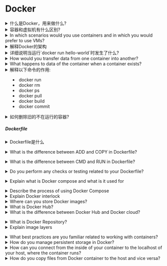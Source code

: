 # Docker

<details>
<summary>什么是Docker，用来做什么?</summary><br><b>
Docker container image is a lightweight, standalone, executable package of software that includes everything needed to run an application: code, runtime, system tools, system libraries and settings.
</b></details>

<details>
<summary>容器和虚拟机有什么区别?</summary><br><b>

The primary difference between containers and VMs is that containers allow you to virtualize
multiple workloads on the operating system while in the case of VMs the hardware is being virtualized to
run multiple machines each with its own OS.

- Containers don't require an entire guest operating system as VMs
- It's usually takes a few seconds to set up a container as opposed to VMs which can take minutes or at least more time than containers as there is an entire OS to boot and initialize as opposed to container where you mainly lunch the app itself
- Docker is one of the technologies allowing you to manage containers - run multiple containers on a host, move containers between hosts, etc.
  </b></details>

<details>
<summary>In which scenarios would you use containers and in which you would prefer to use VMs?</summary><br><b>

You should choose VMs when:

- you need run an application which requires all the resources and functionalities of an OS
- you need full isolation and security

You should choose containers when:

- you need a lightweight solution
- Running multiple versions or instances of a single application
  </b></details>

<details>
<summary>解释Docker的架构</summary><br><b>
</b></details>

<details>
<summary>详细说明当运行`docker run hello-world`时发生了什么?</summary><br><b>

1. Docker CLI 将请求发给 Docker Daemon
2. Docker daemon 从 Docker Hub 下载镜像
3. Docker daemon 使用镜像创建一个容器
4. Docker daemon 重定向输出从容器内到 Docker CLI，Docker CLI 再将该输出重定向到标准输出
   </b></details>

<details>
<summary>How would you transfer data from one container into another?</summary><br><b>
</b></details>

<details>
<summary>What happens to data of the container when a container exists?</summary><br><b>
</b></details>

<details>
<summary>解释以下命令的作用:

- docker run
- docker rm
- docker ps
- docker pull
- docker build
- docker commit</summary><br><b>
  </b></details>

<details>
<summary>如何删除旧的不在运行的容器?</summary><br><b>

1. 方法一：指定要删除的容器`docker rm <container-id>`
2. 方法二：删除所有停止的容器、所有没使用的镜像和没用的网络`docker system prune`
3. 方法三：删除所有容器，若容器在运行会跳过`docker rm $(docker ps -aq)`
   </b></details>

##### Dockerfile

<details>
<summary>Dockerfile是什么</summary><br><b>

Docker can build images automatically by reading the instructions from a Dockerfile. A Dockerfile is a text document that contains all the commands a user could call on the command line to assemble an image.
</b></details>

<details>
<summary>What is the difference between ADD and COPY in Dockerfile?</summary><br><b>

COPY takes in a src and destination. It only lets you copy in a local file or directory from your host (the machine building the Docker image) into the Docker image itself.
ADD lets you do that too, but it also supports 2 other sources. First, you can use a URL instead of a local file / directory. Secondly, you can extract a tar file from the source directly into the destination.
Although ADD and COPY are functionally similar, generally speaking, COPY is preferred. That’s because it’s more transparent than ADD. COPY only supports the basic copying of local files into the container, while ADD has some features (like local-only tar extraction and remote URL support) that are not immediately obvious.
</b></details>

<details>
<summary>What is the difference between CMD and RUN in Dockerfile?</summary><br><b>

RUN lets you execute commands inside of your Docker image. These commands get executed once at build time and get written into your Docker image as a new layer.
CMD is the command the container executes by default when you launch the built image. A Dockerfile can only have one CMD.
You could say that CMD is a Docker run-time operation, meaning it’s not something that gets executed at build time. It happens when you run an image. A running image is called a container.
</b></details>

<details>
<summary>Do you perform any checks or testing related to your Dockerfile?</summary><br><b>

A common answer to this is to use [hadolint](https://github.com/hadolint/hadolint) project which is a linter based on Dockerfile best practices.
</b></details>

<details>
<summary>Explain what is Docker compose and what is it used for</summary><br><b>

Compose is a tool for defining and running multi-container Docker applications. With Compose, you use a YAML file to configure your application’s services. Then, with a single command, you create and start all the services from your configuration.

For example, you can use it to set up ELK stack where the services are: elasticsearch, logstash and kibana. Each running in its own container.
</b></details>

<details>
<summary>Describe the process of using Docker Compose</summary><br><br>

- Define the services you would like to run together in a docker-compose.yml file
- Run `docker-compose up` to run the services
  </b></details>

<details>
<summary>Explain Docker interlock</summary><br><b>
</b></details>

<details>
<summary>Where can you store Docker images?</summary><br><b>
</b></details>

<details>
<summary>What is Docker Hub?</summary><br><b>
</b></details>

<details>
<summary>What is the difference between Docker Hub and Docker cloud?</summary><br><b>

Docker Hub is a native Docker registry service which allows you to run pull
and push commands to install and deploy Docker images from the Docker Hub.

Docker Cloud is built on top of the Docker Hub so Docker Cloud provides
you with more options/features compared to Docker Hub. One example is
Swarm management which means you can create new swarms in Docker Cloud.
</b></details>

<details>
<summary>What is Docker Repository?</summary><br><b>
</b></details>

<details>
<summary>Explain image layers</summary><br><b>

A Docker image is built up from a series of layers. Each layer represents an instruction in the image’s Dockerfile. Each layer except the very last one is read-only.
Each layer is only a set of differences from the layer before it. The layers are stacked on top of each other. When you create a new container, you add a new writable layer on top of the underlying layers. This layer is often called the “container layer”. All changes made to the running container, such as writing new files, modifying existing files, and deleting files, are written to this thin writable container layer.
The major difference between a container and an image is the top writable layer. All writes to the container that add new or modify existing data are stored in this writable layer. When the container is deleted, the writable layer is also deleted. The underlying image remains unchanged.
Because each container has its own writable container layer, and all changes are stored in this container layer, multiple containers can share access to the same underlying image and yet have their own data state.
</b></details>

<a name="docker-advanced"></a>

<details>
<summary>What best practices are you familiar related to working with containers?</summary><br><b>
</b></details>

<details>
<summary>How do you manage persistent storage in Docker?</summary><br><b>
</b></details>

<details>
<summary>How can you connect from the inside of your container to the localhost of your host, where the container runs?</summary><br><b>
</b></details>

<details>
<summary>How do you copy files from Docker container to the host and vice versa?</summary><br><b>
</b></details>
